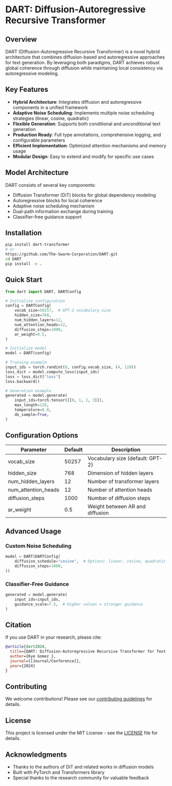 # DART: Diffusion-Autoregressive Recursive Transformer

## Overview
DART (Diffusion-Autoregressive Recursive Transformer) is a novel hybrid architecture that combines diffusion-based and autoregressive approaches for text generation. By leveraging both paradigms, DART achieves robust global coherence through diffusion while maintaining local consistency via autoregressive modeling.

## Key Features
- **Hybrid Architecture**: Integrates diffusion and autoregressive components in a unified framework
- **Adaptive Noise Scheduling**: Implements multiple noise scheduling strategies (linear, cosine, quadratic)
- **Flexible Generation**: Supports both conditional and unconditional text generation
- **Production Ready**: Full type annotations, comprehensive logging, and configurable parameters
- **Efficient Implementation**: Optimized attention mechanisms and memory usage
- **Modular Design**: Easy to extend and modify for specific use cases

## Model Architecture
DART consists of several key components:
- Diffusion Transformer (DiT) blocks for global dependency modeling
- Autoregressive blocks for local coherence
- Adaptive noise scheduling mechanism
- Dual-path information exchange during training
- Classifier-free guidance support

## Installation
```bash
pip install dart-transformer
# or
https://github.com/The-Swarm-Corporation/DART.git
cd DART
pip install -e .
```

## Quick Start
```python
from dart import DART, DARTConfig

# Initialize configuration
config = DARTConfig(
    vocab_size=50257,  # GPT-2 vocabulary size
    hidden_size=768,
    num_hidden_layers=12,
    num_attention_heads=12,
    diffusion_steps=1000,
    ar_weight=0.5,
)

# Initialize model
model = DART(config)

# Training example
input_ids = torch.randint(0, config.vocab_size, (4, 128))
loss_dict = model.compute_loss(input_ids)
loss = loss_dict["loss"]
loss.backward()

# Generation example
generated = model.generate(
    input_ids=torch.tensor([[0, 1, 2, 3]]),
    max_length=128,
    temperature=0.8,
    do_sample=True,
)
```

## Configuration Options
| Parameter | Default | Description |
|-----------|---------|-------------|
| vocab_size | 50257 | Vocabulary size (default: GPT-2) |
| hidden_size | 768 | Dimension of hidden layers |
| num_hidden_layers | 12 | Number of transformer layers |
| num_attention_heads | 12 | Number of attention heads |
| diffusion_steps | 1000 | Number of diffusion steps |
| ar_weight | 0.5 | Weight between AR and diffusion |

## Advanced Usage
### Custom Noise Scheduling
```python
model = DART(DARTConfig(
    diffusion_schedule="cosine",  # Options: linear, cosine, quadratic
    diffusion_steps=1000,
))
```

### Classifier-Free Guidance
```python
generated = model.generate(
    input_ids=input_ids,
    guidance_scale=7.5,  # Higher values = stronger guidance
)
```


## Citation
If you use DART in your research, please cite:

```bibtex
@article{dart2024,
  title={DART: Diffusion-Autoregressive Recursive Transformer for Text Generation},
  author={Kye Gomez },
  journal={[Journal/Conference]},
  year={2024}
}
```

## Contributing
We welcome contributions! Please see our [contributing guidelines](CONTRIBUTING.md) for details.

## License
This project is licensed under the MIT License - see the [LICENSE](LICENSE) file for details.

## Acknowledgments
- Thanks to the authors of DiT and related works in diffusion models
- Built with PyTorch and Transformers library
- Special thanks to the research community for valuable feedback

